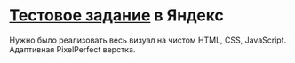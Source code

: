 # [Тестовое задание](https://nichtiak.github.io/yandex-test/) в Яндекс

Нужно было реализовать весь визуал на чистом HTML, CSS, JavaScript. Адаптивная PixelPerfect верстка.
